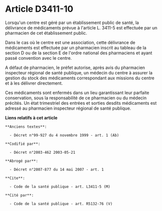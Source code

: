 # Article D3411-10

Lorsqu'un centre est géré par un établissement public de santé, la délivrance de médicaments prévue à l'article L. 3411-5 est
effectuée par un pharmacien de cet établissement public.

Dans le cas où le centre est une association, cette délivrance de médicaments est effectuée par un pharmacien inscrit au
tableau de la section D ou de la section E de l'ordre national des pharmaciens et ayant passé convention avec le centre.

A défaut de pharmacien, le préfet autorise, après avis du pharmacien inspecteur régional de santé publique, un médecin du
centre à assurer la gestion du stock des médicaments correspondant aux missions du centre et à les délivrer directement.

Ces médicaments sont enfermés dans un lieu garantissant leur parfaite conservation, sous la responsabilité de ce pharmacien
ou du médecin précités. Un état trimestriel des entrées et sorties desdits médicaments est adressé au pharmacien inspecteur
régional de santé publique.

**Liens relatifs à cet article**

	**Anciens textes**:

	  - Décret n°99-927 du 4 novembre 1999 - art. 1 (Ab)

	**Codifié par**:

	  - Décret n°2003-462 2003-05-21

	**Abrogé par**:

	  - Décret n°2007-877 du 14 mai 2007 - art. 1

	**Cite**:

	  - Code de la santé publique - art. L3411-5 (M)

	**Cité par**:

	  - Code de la santé publique - art. R5132-76 (V)
